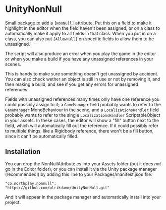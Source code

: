 # UnityNonNull

Small package to add a `[NonNull]` attribute. Put this on a field to make it highlight in the editor when the field haven't been assigned, or on a class to automatically make it apply to all fields in that class. When you put in on a class, you can also put `[AllowNull]` on specific fields to allow them to be unassigned.

The script will also produce an error when you play the game in the editor or when you make a build if you have any unassigned references in your scenes.

This is handy to make sure something doesn't get unassigned by accident. You can also check wether an object is still in use or not by removing it, and then making a build, and see if you get any errors for unassigned references.

Fields with unassigned references many times only have one reference you could possibly assign to it; a `GameManager` field probably wants to refer to the `GameManager` MonoBehaviour in the scene, and a `LocalizationsHandler` field probably wants to refer to the single `LocalizationsHandler` ScriptableObject in your assets. In these cases, the editor will show a "fill" button next to the field, which will automatically fill out the reference. If it could possibly refer to multiple things, like a Rigidbody reference, there won't be a fill button, since it can't be automatically filled.

## Installation

You can drop the NonNullAttribute.cs into your Assets folder (but it does *not* go in the Editor folder), or you can install it via the Unity package manager (recommended!) by adding this line to your Packages/manifest.json file:

`"co.northplay.nonnull": "https://github.com/ulrikdamm/UnityNonNull.git"`

And it will appear in the package manager and automatically install into your project.
